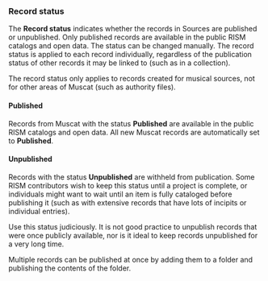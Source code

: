 ### Record status

The **Record status** indicates whether the records in Sources are published or unpublished. Only published records are available in the public RISM catalogs and open data. The status can be changed manually. The record status is applied to each record individually, regardless of the publication status of other records it may be linked to (such as in a collection).

The record status only applies to records created for musical sources, not for other areas of Muscat (such as authority files).

#### Published

Records from Muscat with the status **Published** are available in the public RISM catalogs and open data. All new Muscat records are automatically set to **Published**.

#### Unpublished

Records with the status **Unpublished** are withheld from publication. Some RISM contributors wish to keep this status until a project is complete, or individuals might want to wait until an item is fully cataloged before publishing it (such as with extensive records that have lots of incipits or individual entries).

Use this status judiciously. It is not good practice to unpublish records that were once publicly available, nor is it ideal to keep records unpublished for a very long time.

Multiple records can be published at once by adding them to a folder and publishing the contents of the folder.  

